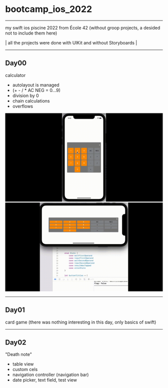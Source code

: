 # bootcamp_ios_2022
---
my swift ios piscine 2022 from École 42
(without groop projects, a desided not to include them here)

| all the projects were done with UIKit and without Storyboards |

---
## Day00 

calculator

- autolayout is managed 
- (+ - / * AC NEG = 0...9)
- division by 0
- chain calculations
- overflows

![imaged0001](https://github.com/bchelste/bootcamp_ios_2022/blob/main/utils/Day00_01.gif)
![imaged0002](https://github.com/bchelste/bootcamp_ios_2022/blob/main/utils/Day00_02.gif)


---
## Day01

card game
(there was nothing interesting in this day, only basics of swift)

---
## Day02

"Death note"

- table view
- custom cels
- navigation controller (navigation bar)
- date picker, text field, test view







